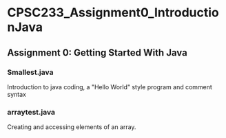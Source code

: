 # CPSC233_Assignment0_IntroductionJava
## Assignment 0: Getting Started With Java

### Smallest.java
Introduction to java coding, a "Hello World" style program and comment syntax

### arraytest.java
Creating and accessing elements of an array.
